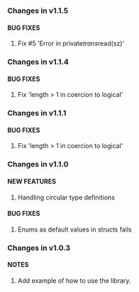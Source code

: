 ### Changes in v1.1.5

#### BUG FIXES

  1. Fix #5 'Error in private$trans$read(sz)'

### Changes in v1.1.4

#### BUG FIXES

  1. Fix 'length > 1 in coercion to logical'

### Changes in v1.1.1

#### BUG FIXES

  1. Fix 'length > 1 in coercion to logical'

### Changes in v1.1.0

#### NEW FEATURES

  1. Handling circular type definitions

#### BUG FIXES

  1. Enums as default values in structs fails

### Changes in v1.0.3

#### NOTES

  1. Add example of how to use the library.